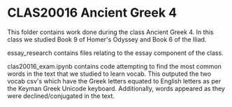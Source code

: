 # CLAS20016 Ancient Greek 4

This folder contains work done during the class Ancient Greek 4. In this class we studied Book 9 of Homer's Odyssey and Book 6 of the Iliad.

essay_research contains files relating to the essay component of the class. 

clas20016_exam.ipynb contains code attempting to find the most common words in the text that we studied to learn vocab. 
This outputed the two vocab csv's which have the Greek letters equated to English letters as per the Keyman Greek Unicode keyboard. Additionally, words appeared as they were declined/conjugated in the text.